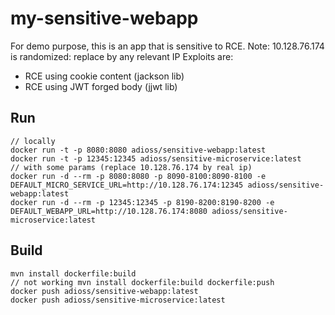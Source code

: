 # my-sensitive-webapp
For demo purpose, this is an app that is sensitive to RCE.
Note: 10.128.76.174 is randomized: replace by any relevant IP
Exploits are:
* RCE using cookie content (jackson lib)
* RCE using JWT forged body (jjwt lib)

## Run
```
// locally
docker run -t -p 8080:8080 adioss/sensitive-webapp:latest
docker run -t -p 12345:12345 adioss/sensitive-microservice:latest
// with some params (replace 10.128.76.174 by real ip)
docker run -d --rm -p 8080:8080 -p 8090-8100:8090-8100 -e DEFAULT_MICRO_SERVICE_URL=http://10.128.76.174:12345 adioss/sensitive-webapp:latest
docker run -d --rm -p 12345:12345 -p 8190-8200:8190-8200 -e DEFAULT_WEBAPP_URL=http://10.128.76.174:8080 adioss/sensitive-microservice:latest
```

## Build
```
mvn install dockerfile:build
// not working mvn install dockerfile:build dockerfile:push
docker push adioss/sensitive-webapp:latest
docker push adioss/sensitive-microservice:latest
```